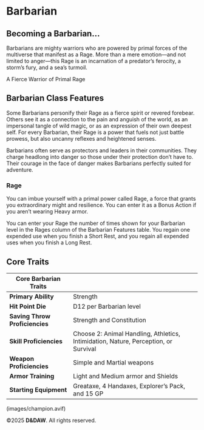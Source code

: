 # **Barbarian**

## Becoming a Barbarian...
Barbarians are mighty warriors who are powered by primal forces of the multiverse that manifest as a Rage. More than a mere emotion—and not limited to anger—this Rage is an incarnation of a predator’s ferocity, a storm’s fury, and a sea’s turmoil.

A Fierce Warrior of Primal Rage

## Barbarian Class Features
Some Barbarians personify their Rage as a fierce spirit or revered forebear. Others see it as a connection to the pain and anguish of the world, as an impersonal tangle of wild magic, or as an expression of their own deepest self. For every Barbarian, their Rage is a power that fuels not just battle prowess, but also uncanny reflexes and heightened senses.

Barbarians often serve as protectors and leaders in their communities. They charge headlong into danger so those under their protection don’t have to. Their courage in the face of danger makes Barbarians perfectly suited for adventure.

### Rage
You can imbue yourself with a primal power called Rage, a force that grants you extraordinary might and resilience. You can enter it as a Bonus Action if you aren’t wearing Heavy armor.

You can enter your Rage the number of times shown for your Barbarian level in the Rages column of the Barbarian Features table. You regain one expended use when you finish a Short Rest, and you regain all expended uses when you finish a Long Rest.

## Core Traits

| **Core Barbarian Traits** | |
|---------------------------|--------------------------------------------------------|
| **Primary Ability**        | Strength                                               |
| **Hit Point Die**          | D12 per Barbarian level                                |
| **Saving Throw Proficiencies** | Strength and Constitution                           |
| **Skill Proficiencies**    | Choose 2: Animal Handling, Athletics, Intimidation, Nature, Perception, or Survival |
| **Weapon Proficiencies**   | Simple and Martial weapons                            |
| **Armor Training**         | Light and Medium armor and Shields                    |
| **Starting Equipment**     | Greataxe, 4 Handaxes, Explorer’s Pack, and 15 GP      |

(images/champion.avif)

©2025 **D&DAW**. All rights reserved.
